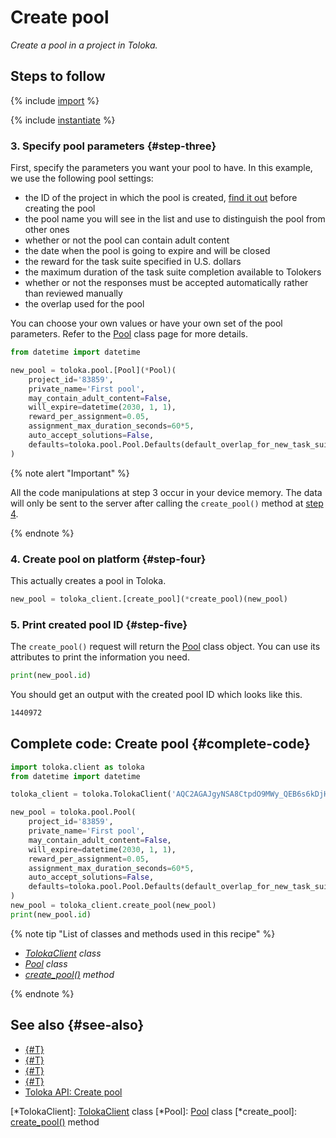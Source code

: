 # Create pool

_Create a pool in a project in Toloka._

## Steps to follow

{% include [import](../_includes/recipes/import.md) %}

{% include [instantiate](../_includes/recipes/instantiate.md) %}

### 3. Specify pool parameters {#step-three}

First, specify the parameters you want your pool to have. In this example, we use the following pool settings:

- the ID of the project in which the pool is created, [find it out](./get-projects.md) before creating the pool
- the pool name you will see in the list and use to distinguish the pool from other ones
- whether or not the pool can contain adult content
- the date when the pool is going to expire and will be closed
- the reward for the task suite specified in U.S. dollars
- the maximum duration of the task suite completion available to Tolokers
- whether or not the responses must be accepted automatically rather than reviewed manually
- the overlap used for the pool

You can choose your own values or have your own set of the pool parameters. Refer to the [Pool](../reference/toloka.client.pool.Pool.md) class page for more details.

```python
from datetime import datetime

new_pool = toloka.pool.[Pool](*Pool)(
    project_id='83859',
    private_name='First pool',
    may_contain_adult_content=False,
    will_expire=datetime(2030, 1, 1),
    reward_per_assignment=0.05,
    assignment_max_duration_seconds=60*5,
    auto_accept_solutions=False,
    defaults=toloka.pool.Pool.Defaults(default_overlap_for_new_task_suites=1)
)
```

{% note alert "Important" %}

All the code manipulations at step 3 occur in your device memory. The data will only be sent to the server after calling the `create_pool()` method at [step 4](#step-four).

{% endnote %}

### 4. Create pool on platform {#step-four}

This actually creates a pool in Toloka.

```python
new_pool = toloka_client.[create_pool](*create_pool)(new_pool)
```

### 5. Print created pool ID {#step-five}

The `create_pool()` request will return the [Pool](../reference/toloka.client.pool.Pool.md) class object. You can use its attributes to print the information you need.

```python
print(new_pool.id)
```

You should get an output with the created pool ID which looks like this.

```bash
1440972
```

## Complete code: Create pool {#complete-code}

```python
import toloka.client as toloka
from datetime import datetime

toloka_client = toloka.TolokaClient('AQC2AGAJgyNSA8CtpdO9MWy_QEB6s6kDjHUoElE', 'PRODUCTION')

new_pool = toloka.pool.Pool(
    project_id='83859',
    private_name='First pool',
    may_contain_adult_content=False,
    will_expire=datetime(2030, 1, 1),
    reward_per_assignment=0.05,
    assignment_max_duration_seconds=60*5,
    auto_accept_solutions=False,
    defaults=toloka.pool.Pool.Defaults(default_overlap_for_new_task_suites=1)
)
new_pool = toloka_client.create_pool(new_pool)
print(new_pool.id)
```

{% note tip "List of classes and methods used in this recipe" %}

- _[TolokaClient](../reference/toloka.client.TolokaClient.md) class_
- _[Pool](../reference/toloka.client.pool.Pool.md) class_
- _[create_pool()](../reference/toloka.client.TolokaClient.create_pool.md) method_

{% endnote %}

## See also {#see-also}

- [{#T}](../../guide/concepts/overview.md)
- [{#T}](./learn-basics.md)
- [{#T}](./use-cases.md)
- [{#T}](./get-projects.md)
- [Toloka API: Create pool](https://toloka.ai/docs/api/api-reference/#post-/pools)

[*TolokaClient]: [TolokaClient](../reference/toloka.client.TolokaClient.md) class
[*Pool]: [Pool](../reference/toloka.client.pool.Pool.md) class
[*create_pool]: [create_pool()](../reference/toloka.client.TolokaClient.create_pool.md) method